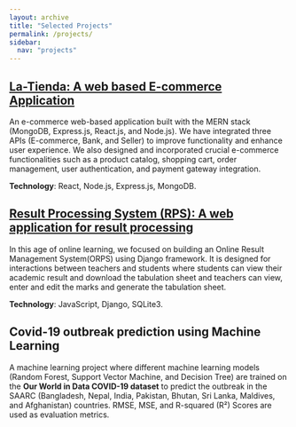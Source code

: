 ```yaml
---
layout: archive
title: "Selected Projects"
permalink: /projects/
sidebar:
  nav: "projects"
---
```


## [La-Tienda: A web based E-commerce Application](https://github.com/baizidjilani/La-Tienda)
An e-commerce web-based application built with the MERN stack (MongoDB, Express.js, React.js, and Node.js). 
We have integrated three APIs (E-commerce, Bank, and Seller) to improve functionality and enhance user experience. 
We also designed and incorporated crucial e-commerce functionalities such as a product catalog, shopping cart, 
order management, user authentication, and payment gateway integration.

**Technology**: React, Node.js, Express.js, MongoDB.


## [Result Processing System (RPS): A web application for result processing](https://github.com/baizidjilani/RMSystem)
In this age of online learning, we focused on building an Online Result Management System(ORPS) using Django framework. 
It is designed for interactions between teachers and students where students can view their academic result and download 
the tabulation sheet and teachers can view, enter and edit the marks and generate the tabulation sheet.

**Technology**: JavaScript, Django, SQLite3.

## Covid-19 outbreak prediction using Machine Learning
A machine learning project where different machine learning models (Random Forest, Support Vector Machine, and Decision Tree) are trained on the 
**Our World in Data COVID-19 dataset** to predict the outbreak in the SAARC (Bangladesh, Nepal, India, Pakistan, Bhutan, Sri Lanka, Maldives, and Afghanistan) 
countries. RMSE, MSE,  and R-squared (R²) Scores are used as evaluation metrics.
